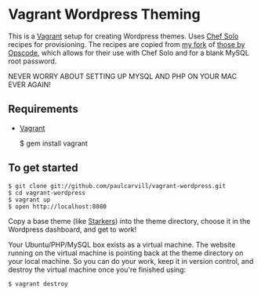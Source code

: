 # Vagrant Wordpress Theming #

This is a [Vagrant][vagrant] setup for creating Wordpress themes. Uses
[Chef Solo][chef] recipes for provisioning. The recipes are copied from
[my fork][cookbooks-developish] of [those by Opscode][cookbooks-opscode], which
allows for their use with Chef Solo and for a blank MySQL root password.

NEVER WORRY ABOUT SETTING UP MYSQL AND PHP ON YOUR MAC EVER AGAIN!

## Requirements ##

* [Vagrant][vagrant]

    $ gem install vagrant

## To get started ##

    $ git clone git://github.com/paulcarvill/vagrant-wordpress.git
    $ cd vagrant-wordpress
    $ vagrant up
    $ open http://localhost:8080

Copy a base theme (like [Starkers][starkers]) into the theme directory, choose
it in the Wordpress dashboard, and get to work!

Your Ubuntu/PHP/MySQL box exists as a virtual machine. The website running on 
the virtual machine is pointing back at the theme directory on your local 
machine. So you can do your work, keep it in version control, and destroy the 
virtual machine once you're finished using:

    $ vagrant destroy

[vagrant]:http://vagrantup.com
[chef]:http://wiki.opscode.com/display/chef/Chef+Solo
[cookbooks-developish]:https://github.com/opscode/cookbooks
[cookbooks-opscode]:https://github.com/opscode/cookbooks
[starkers]:http://starkerstheme.com
